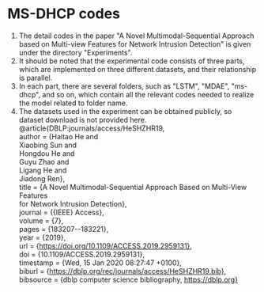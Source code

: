 # MS-DHCP codes
1. The detail codes in the paper "A Novel Multimodal-Sequential Approach based on Multi-view Features for Network Intrusion Detection" is given under the directory "Experiments".
2. It should be noted that the experimental code consists of three parts, which are implemented on three different datasets, and their relationship is parallel. 
3. In each part, there are several folders, such as "LSTM", "MDAE", "ms-dhcp", and so on, which contain all the relevant codes needed to realize the model related to folder name.
4. The datasets used in the experiment can be obtained publicly, so dataset download is not provided here. 
@article{DBLP:journals/access/HeSHZHR19,    
  author    = {Haitao He and     
               Xiaobing Sun and    
               Hongdou He and    
               Guyu Zhao and   
               Ligang He and   
               Jiadong Ren},    
  title     = {A Novel Multimodal-Sequential Approach Based on Multi-View Features   
               for Network Intrusion Detection},   
  journal   = {{IEEE} Access},   
  volume    = {7},   
  pages     = {183207--183221},    
  year      = {2019},    
  url       = {https://doi.org/10.1109/ACCESS.2019.2959131},    
  doi       = {10.1109/ACCESS.2019.2959131},   
  timestamp = {Wed, 15 Jan 2020 08:27:47 +0100},   
  biburl    = {https://dblp.org/rec/journals/access/HeSHZHR19.bib},   
  bibsource = {dblp computer science bibliography, https://dblp.org}   
